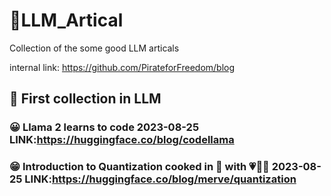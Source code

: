 # 📓LLM_Artical
Collection of the some good LLM articals

internal link:  https://github.com/PirateforFreedom/blog

## 📖 First collection in LLM
### 😀 Llama 2 learns to code 2023-08-25 LINK:https://huggingface.co/blog/codellama
### 😁 Introduction to Quantization cooked in 🤗 with 💗🧑‍🍳 2023-08-25 LINK:https://huggingface.co/blog/merve/quantization


